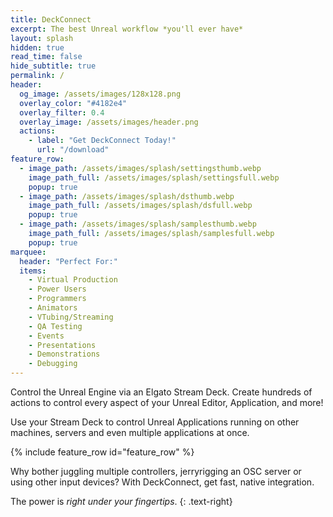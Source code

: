 ```yaml
---
title: DeckConnect
excerpt: The best Unreal workflow *you'll ever have*
layout: splash
hidden: true
read_time: false
hide_subtitle: true
permalink: /
header:
  og_image: /assets/images/128x128.png
  overlay_color: "#4182e4"
  overlay_filter: 0.4
  overlay_image: /assets/images/header.png
  actions:
    - label: "Get DeckConnect Today!"
      url: "/download"
feature_row:
  - image_path: /assets/images/splash/settingsthumb.webp
    image_path_full: /assets/images/splash/settingsfull.webp
    popup: true
  - image_path: /assets/images/splash/dsthumb.webp
    image_path_full: /assets/images/splash/dsfull.webp
    popup: true
  - image_path: /assets/images/splash/samplesthumb.webp
    image_path_full: /assets/images/splash/samplesfull.webp
    popup: true
marquee:
  header: "Perfect For:"
  items:
    - Virtual Production
    - Power Users
    - Programmers
    - Animators
    - VTubing/Streaming
    - QA Testing
    - Events
    - Presentations
    - Demonstrations
    - Debugging
---
```


Control the Unreal Engine via an Elgato Stream Deck. Create hundreds of actions to control every aspect of your Unreal Editor, Application, and more!

Use your Stream Deck to control Unreal Applications running on other machines, servers and even multiple applications at once.

{% include feature_row id="feature_row" %}

Why bother juggling multiple controllers, jerryrigging an OSC server or using other input devices? With DeckConnect, get fast, native integration.

The power is *right under your fingertips*.
{: .text-right}
